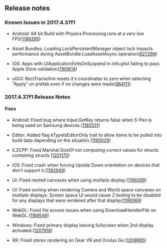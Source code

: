 ## Release notes

### Known Issues in 2017.4.37f1

-   Android: 64 bit Build with Physics.Processing runs at a very low FPS([1186295](https://issuetracker.unity3d.com/issues/a-build-runs-at-a-very-low-fps-from-3-to-5-fps-on-huawei-mate-20-pro-when-the-project-is-built-with-64-bit-architecture))

-   Asset Bundles: Loading.LockPersistentManager object lock impacts performance during AssetBundle.LoadAssetAsync operation([827299](https://issuetracker.unity3d.com/issues/loading-dot-lockpersistentmanager-object-lock-impacts-performance-during-assetbundle-dot-loadassetasync-operation))

-   iOS: Apps with UIApplicationExitsOnSuspend in info.plist failing to pass Apple Store validation([1160614](https://issuetracker.unity3d.com/issues/ios-apps-with-uiapplicationexitsonsuspend-in-info-dot-plist-failing-to-pass-apple-store-validation))

-   uGUI: RectTransofrm resets it\'s coordinates to zero when selecting \"Apply\" on prefab even if no changes were made([964111](https://issuetracker.unity3d.com/issues/recttransofrm-resets-its-coordinates-to-zero-when-selecting-apply-on-prefab-even-if-no-changes-were-made))

### 2017.4.37f1 Release Notes

#### Fixes

-   Android: Fixed bug where Input.GetKey returns false when S-Pen is being used on Samsung devices.([1185531](https://issuetracker.unity3d.com/issues/android-input-dot-getkey-returns-false-when-when-s-pen-is-being-used-on-samsung-device))

-   Editor: Added flag kTypeIsEditorOnly trait to allow items to be pulled into build data depending on the situation.([1190029](https://issuetracker.unity3d.com/issues/preview-animation-clip-are-included-in-the-asset-bundle-using-scripting-build-pipeline))

-   IL2CPP: Fixed Marshal.SizeOf not computing correct values for structs containing structs.([1201175](https://issuetracker.unity3d.com/issues/il2cpp-marshal-dot-offsetof-returns-incorrect-offset-for-vector3))

-   iOS: Fixed crash when forcing Upside Down orientation on devices that don\'t support it.([1192949](https://issuetracker.unity3d.com/issues/ios-build-crashes-when-orientation-is-set-to-portrait-upside-down-on-devices-without-home-button))

-   UI: Fixed nested canvases when using multiple display.([1199299](https://issuetracker.unity3d.com/issues/dropdown-list-is-not-aligned-with-the-dropdown-field-in-standalone-build-when-using-multiple-screens-with-different-resolutions))

-   UI: Fixed sorting when rendering Camera and World space canvases on multiple displays. Screen space UI would cause Z testing to be disabled for any displays that were rendered after that display([1199369](https://issuetracker.unity3d.com/issues/in-build-world-space-canvases-incorrectly-render-on-top-of-everything-when-multiple-displays-and-multiple-canvases-are-present))

-   WebGL: Fixed file access issues when using DownloadHandlerFile on WebGL.([1189549](https://issuetracker.unity3d.com/issues/webgl-file-context-is-not-saved-when-downloading-it-with-webrequest-downloadhandlerfile-on-webgl-builds))

-   Windows: Fixed primary display leaving fullscreen when 2nd display activated.([1207918](https://issuetracker.unity3d.com/issues/original-window-doesnt-enter-fullscreen-mode-when-launching-with-second-display-activated))

-   XR: Fixed stereo rendering on Gear VR and Oculus Go.([1209695](https://issuetracker.unity3d.com/issues/stereoscopic-rendering-broken-on-2019-dot-2-14-plus-on-oculus-go))

